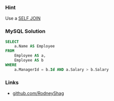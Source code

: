 ### Hint

Use a [SELF JOIN](https://www.w3schools.com/sql/sql_join_self.asp)

### MySQL Solution

```sql
SELECT
    a.Name AS Employee
FROM
    Employee AS a,
    Employee AS b
WHERE
    a.ManagerId = b.Id AND a.Salary > b.Salary
```

### Links

- [github.com/RodneyShag](https://github.com/RodneyShag)
